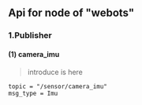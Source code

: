 ## Api for node of "webots"

### 1.Publisher
#### (1) camera_imu
> introduce
> is here

```
topic = "/sensor/camera_imu"
msg_type = Imu
```
